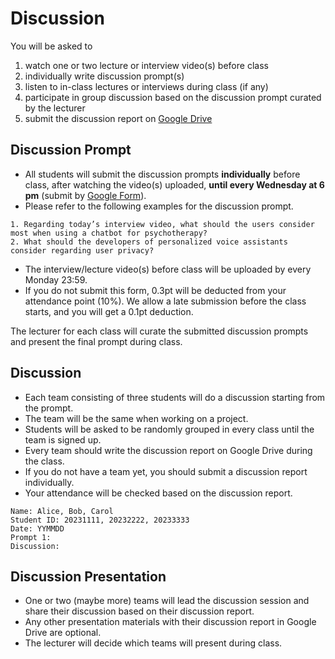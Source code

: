 # Discussion

You will be asked to 
1. watch one or two lecture or interview video(s) before class
2. individually write discussion prompt(s)
3. listen to in-class lectures or interviews during class (if any)
4. participate in group discussion based on the discussion prompt curated by the lecturer
5. submit the discussion report on [Google Drive](https://drive.google.com/drive/folders/1eW3-PCS-H1-GaT8PSTtsyCHo6EUnrfb2?usp=share_link)

## Discussion Prompt
- All students will submit the discussion prompts **individually** before class, after watching the video(s) uploaded, **until every Wednesday at 6 pm** (submit by [Google Form](https://docs.google.com/forms/d/e/1FAIpQLScOwq5sGyYv34E7uWbPPpqJiDbo2QDvc-G8kD-P4AKROP-QOQ/viewform)).
- Please refer to the following examples for the discussion prompt.

```
1. Regarding today’s interview video, what should the users consider most when using a chatbot for psychotherapy?
2. What should the developers of personalized voice assistants consider regarding user privacy?
```

- The interview/lecture video(s) before class will be uploaded by every Monday 23:59.
- If you do not submit this form, 0.3pt will be deducted from your attendance point (10%). We allow a late submission before the class starts, and you will get a 0.1pt deduction.

The lecturer for each class will curate the submitted discussion prompts and present the final prompt during class.

## Discussion
- Each team consisting of three students will do a discussion starting from the prompt.
- The team will be the same when working on a project.
- Students will be asked to be randomly grouped in every class until the team is signed up.
- Every team should write the discussion report on Google Drive during the class.
- If you do not have a team yet, you should submit a discussion report individually.
- Your attendance will be checked based on the discussion report. 
```
Name: Alice, Bob, Carol
Student ID: 20231111, 20232222, 20233333
Date: YYMMDD
Prompt 1: 
Discussion: 
```

## Discussion Presentation
- One or two (maybe more) teams will lead the discussion session and share their discussion based on their discussion report.
- Any other presentation materials with their discussion report in Google Drive are optional.
- The lecturer will decide which teams will present during class.

